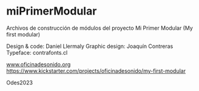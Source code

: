 # miPrimerModular
Archivos de construcción de módulos del proyecto Mi Primer Modular (My first modular)


Design & code: Daniel Llermaly
Graphic design: Joaquín Contreras
Typeface: contrafonts.cl

www.oficinadesonido.org
https://www.kickstarter.com/projects/oficinadesonido/my-first-modular

Odes2023
